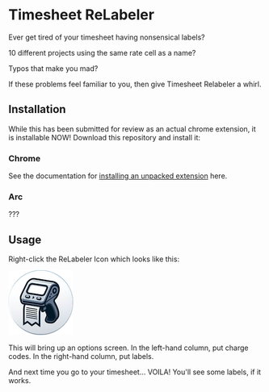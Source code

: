 # Timesheet ReLabeler

Ever get tired of your timesheet having nonsensical labels?

10 different projects using the same rate cell as a name?

Typos that make you mad?

If these problems feel familiar to you, then give Timesheet Relabeler a whirl.

## Installation
While this has been submitted for review as an actual chrome extension, it is installable NOW! Download this repository and install it:

### Chrome
See the documentation for [installing an unpacked extension](https://developer.chrome.com/docs/extensions/get-started/tutorial/hello-world#load-unpacked) here.

### Arc
??? 

## Usage
Right-click the ReLabeler Icon which looks like this:

![ReLabeler Icon](https://github.com/hardingalexh/timesheet-relabeler/blob/main/images/label-128.png?raw=true)

This will bring up an options screen. In the left-hand column, put charge codes. In the right-hand column, put labels.

And next time you go to your timesheet... VOILA! You'll see some labels, if it works.